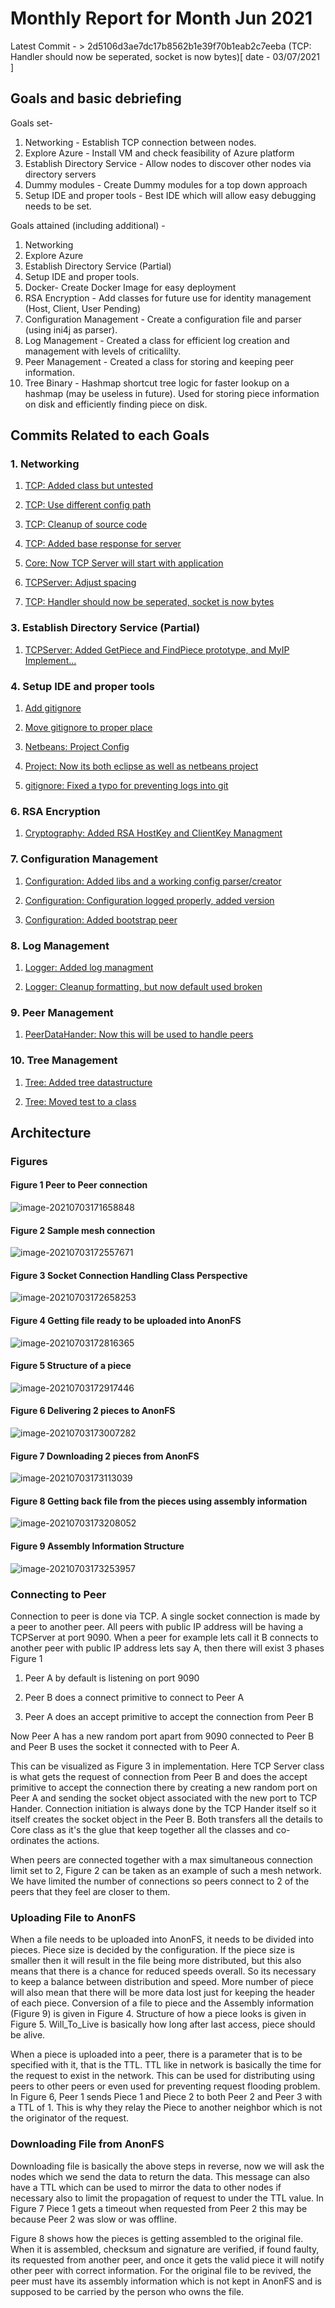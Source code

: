 # Monthly Report for Month Jun 2021

Latest Commit - > 2d5106d3ae7dc17b8562b1e39f70b1eab2c7eeba (TCP: Handler should now be seperated, socket is now bytes)[ date - 03/07/2021 ]

## Goals and basic debriefing 

Goals set- 

1. Networking - Establish TCP connection between nodes.
2. Explore Azure - Install VM and check feasibility of Azure platform
3. Establish Directory Service - Allow nodes to discover other nodes via directory servers
4. Dummy modules - Create Dummy modules for a top down approach
5. Setup IDE and proper tools - Best IDE which will allow easy debugging needs to be set.

Goals attained (including additional) -

1. Networking
2. Explore Azure
3. Establish Directory Service (Partial)
4. Setup IDE and proper tools.
5. Docker- Create Docker Image for easy deployment
6. RSA Encryption - Add classes for future use for identity management (Host, Client, User Pending)
7. Configuration Management - Create a configuration file and parser (using ini4j as parser).
8. Log Management - Created a class for efficient log creation and management with levels of criticalilty.
9. Peer Management - Created a class for storing and keeping peer information.
10. Tree Binary - Hashmap shortcut tree logic for faster lookup on a hashmap (may be useless in future). Used for storing piece information on disk and efficiently finding piece on disk.

## Commits Related to each Goals

### 1. Networking

1) [TCP: Added class but untested](https://github.com/ABHIRAMSHIBU/AnonFS/commit/7240f16b51306d55c5b85230cfffa890f532d584)

2) [TCP: Use different config path](https://github.com/ABHIRAMSHIBU/AnonFS/commit/f75da0d6187b70ea7b44cbf600b48a6086b830c3)

3) [TCP: Cleanup of source code](https://github.com/ABHIRAMSHIBU/AnonFS/commit/cc774f90c9941afd90efe616d89b7e19398e2df7)

4) [TCP: Added base response for server](https://github.com/ABHIRAMSHIBU/AnonFS/commit/3ef7c29d2c3455da3f0d4ca6d8904551c1e5b214)

5) [Core: Now TCP Server will start with application](https://github.com/ABHIRAMSHIBU/AnonFS/commit/3789ac38e2261f631c002d7f4febf5e1c0313c1f)

6) [TCPServer: Adjust spacing](https://github.com/ABHIRAMSHIBU/AnonFS/commit/aaf1fbb914eaae1cbd327a2ac698966a04a2989f)

7) [TCP: Handler should now be seperated, socket is now bytes](https://github.com/ABHIRAMSHIBU/AnonFS/commit/2d5106d3ae7dc17b8562b1e39f70b1eab2c7eeba)

### 3. Establish Directory Service (Partial)

1) [TCPServer: Added GetPiece and FindPiece prototype, and MyIP Implement…](https://github.com/ABHIRAMSHIBU/AnonFS/commit/338d2765f7540db49304b404d0c0816db3c49355)               

### 4. Setup IDE and proper tools

1) [Add gitignore](https://github.com/ABHIRAMSHIBU/AnonFS/commit/6fd3923287f87093962801fa1fc266a31224abcc)

2) [Move gitignore to proper place](https://github.com/ABHIRAMSHIBU/AnonFS/commit/eae2f7babd1062b4cf5eef0de4ee4c8b5b4fd391)

3) [Netbeans: Project Config](https://github.com/ABHIRAMSHIBU/AnonFS/commit/8045a94e4155b62aed11e69e3a1d026c2ad2c447)

4) [Project: Now its both eclipse as well as netbeans project](https://github.com/ABHIRAMSHIBU/AnonFS/commit/f5bd8749707035a06827f3cb362ab96068194d09)

5) [gitignore: Fixed a typo for preventing logs into git](https://github.com/ABHIRAMSHIBU/AnonFS/commit/b3260a420c206bf06f073e786b55a340cc337522)

### 6. RSA Encryption

1) [Cryptography: Added RSA HostKey and ClientKey Managment](https://github.com/ABHIRAMSHIBU/AnonFS/commit/6e91fa4dc416678f9c10cc659187016074141474)

### 7. Configuration Management

1) [Configuration: Added libs and a working config parser/creator](https://github.com/ABHIRAMSHIBU/AnonFS/commit/18e2187ac1fec3e139246343eb9f4dfa18132845)

2) [Configuration: Configuration logged properly, added version](https://github.com/ABHIRAMSHIBU/AnonFS/commit/11ba4de43ec5b17438a640ae9bc2c2fa36818498)

3) [Configuration: Added bootstrap peer](https://github.com/ABHIRAMSHIBU/AnonFS/commit/1b5d39157bf5cd766a26b6f26f021eab4bedd09b)

### 8. Log Management

1) [Logger: Added log managment](https://github.com/ABHIRAMSHIBU/AnonFS/commit/bc01fb7a51a81668b009913533119f760f1d7e17)

2) [Logger: Cleanup formatting, but now default used broken](https://github.com/ABHIRAMSHIBU/AnonFS/commit/e76bf414811ab91aff1fd47a324b2199eddc6a0c)

### 9. Peer Management

1) [PeerDataHander: Now this will be used to handle peers](https://github.com/ABHIRAMSHIBU/AnonFS/commit/c6894d0ec450f1ef0f262504cd88b9b9e79c3b09)

### 10. Tree Management

1) [Tree: Added tree datastructure](https://github.com/ABHIRAMSHIBU/AnonFS/commit/9a26710ceedbe4a1f34d4a1fc6a5af560469bcff)

2) [Tree: Moved test to a class](https://github.com/ABHIRAMSHIBU/AnonFS/commit/6431b5de82c92dac57dae698171f6ea3da7bca29)

## Architecture 

### Figures

#### Figure 1 Peer to Peer connection

![image-20210703171658848](images/Peer_to_Peer)

#### Figure 2 Sample mesh connection

![image-20210703172557671](images/Mesh_example)

#### Figure 3 Socket Connection Handling Class Perspective

![image-20210703172658253](images/Socket_handling_class_perspective)

#### Figure 4 Getting file ready to be uploaded into AnonFS

![image-20210703172816365](images/File2Piece)

#### Figure 5 Structure of a piece

![image-20210703172917446](images/Structure_of_piece)

#### Figure 6 Delivering 2 pieces to AnonFS

![image-20210703173007282](images/Delivering_2_piece)

#### Figure 7 Downloading 2 pieces from AnonFS

![image-20210703173113039](images/Downloading_of_piece)



#### Figure 8 Getting back file from the pieces using assembly information

![image-20210703173208052](images/Getting_file_back_from_piece)

#### Figure 9 Assembly Information Structure

![image-20210703173253957](images/Assembly_db_structure)



### Connecting to Peer

Connection to peer is done via TCP. A single socket connection is made by a peer to another peer. All peers with public IP address will be having a TCPServer at port 9090. When a peer for example lets call it B connects to another peer with public IP address lets say A, then there will exist 3 phases Figure 1

1. Peer A by default is listening on port 9090

2. Peer B does a connect primitive to connect to Peer A

3. Peer A does an accept primitive to accept the connection from Peer B

Now Peer A has a new random port apart from 9090 connected to Peer B and Peer B uses the socket it connected with to Peer A.

This can be visualized as Figure 3 in implementation. Here TCP Server class is what gets the request of connection from Peer B and does the accept primitive to accept the connection there by creating a new random port on Peer A and sending the socket object associated with the new port to TCP Hander. Connection initiation is always done by the TCP Hander itself so it itself creates the socket object in the Peer B. Both transfers all the details to Core class as it's the glue that keep together all the classes and co-ordinates the actions.

When peers are connected together with a max simultaneous connection limit set to 2, Figure 2 can be taken as an example of such a mesh network. We have limited the number of connections so peers connect to 2 of the peers that they feel are closer to them.

### Uploading File to AnonFS

When a file needs to be uploaded into AnonFS, it needs to be divided into pieces. Piece size is decided by the configuration. If the piece size is smaller then it will result in the file being more distributed, but this also means that there is a chance for reduced speeds overall. So its necessary to keep a balance between distribution and speed. More number of piece will also mean that there will be more data lost just for keeping the header of each piece. Conversion of a file to piece and the Assembly information (Figure 9) is given in Figure 4. Structure of how a piece looks is given in Figure 5. Will_To_Live is basically how long after last access, piece should be alive.

When a piece is uploaded into a peer, there is a parameter that is to be specified with it, that is the TTL. TTL like in network is basically the time for the request to exist in the network. This can be used for distributing using peers to other peers or even used for preventing request flooding problem. In Figure 6, Peer 1 sends Piece 1 and Piece 2 to both Peer 2 and Peer 3 with a TTL of 1. This is why they relay the Piece to another neighbor which is not the originator of the request. 

### Downloading File from AnonFS

Downloading file is basically the above steps in reverse, now we will ask the nodes which we send the data to return the data. This message can also have a TTL which can be used to mirror the data to other nodes if necessary also to limit the propagation of request to under the TTL value. In Figure 7 Piece 1 gets a timeout when requested from Peer 2 this may be because Peer 2 was slow or was offline.

Figure 8 shows how the pieces is getting assembled to the original file. When it is assembled, checksum and signature are verified, if found faulty, its requested from another peer, and once it gets the valid piece it will notify other peer with correct information. For the original file to be revived, the peer must have its assembly information which is not kept in AnonFS and is supposed to be carried by the person who owns the file.